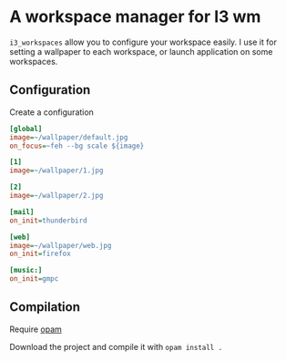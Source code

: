 # A workspace manager for I3 wm


`i3_workspaces` allow you to configure your workspace easily. I use it for
setting a wallpaper to each workspace, or launch application on some
workspaces.

## Configuration

Create a configuration

```ini
[global]
image=~/wallpaper/default.jpg
on_focus=~feh --bg scale ${image}

[1]
image=~/wallpaper/1.jpg

[2]
image=~/wallpaper/2.jpg

[mail]
on_init=thunderbird

[web]
image=~/wallpaper/web.jpg
on_init=firefox

[music:]
on_init=gmpc
```

## Compilation

Require [opam](http://opam.ocaml.org/)

Download the project and compile it with `opam install .`
